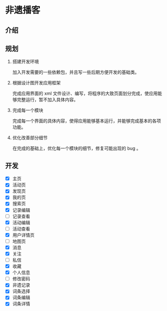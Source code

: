 # 非遗播客

## 介绍

## 规划

1.  搭建开发环境

    加入开发需要的一些依赖包，并且写一些后期方便开发的基础类。

2.  根据设计图开发应用框架

    完成应用界面的 xml 文件设计、编写，将程序的大致页面划分完成，使应用能够完整运行，暂不加入具体内容。

3.  完成每一个模块

    完成每一个界面的具体内容，使得应用能够基本运行，并能够完成基本的各项功能。

4.  优化改善部分细节

    在完成的基础上，优化每一个模块的细节，修复可能出现的 bug 。

## 开发

- [x] 主页
- [x] 活动页
- [x] 发现页
- [x] 我的页
- [x] 搜索页
- [x] 记录编辑
- [ ] 记录查看
- [x] 活动编辑
- [ ] 活动查看
- [x] 用户详情页
- [ ] 地图页
- [x] 消息
- [x] 关注
- [ ] 私信
- [x] 收藏
- [x] 个人信息
- [ ] 修改密码
- [x] 非遗记录
- [x] 词条选择
- [x] 词条编辑
- [x] 词条详情